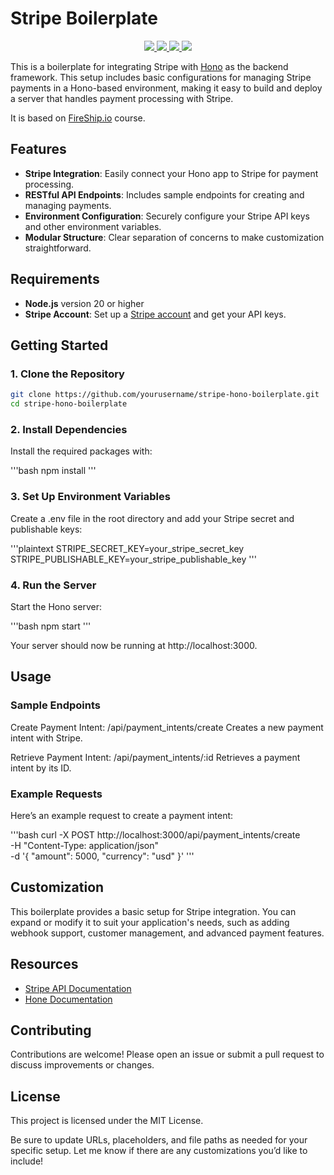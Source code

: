# Stripe Boilerplate

<p align="center">
    <a href="https://www.npmjs.com/" alt="npm logo">
        <img src="https://img.shields.io/npm/v/npm.svg?logo=nodedotjs" />
    </a>
  <a href="https://www.npmjs.com/" alt="npm logo">
        <img src="https://img.shields.io/npm/v/node.svg?logo=nodedotjs&label=node.js" />
    </a>
  <a href="https://www.npmjs.com/" alt="npm logo">
        <img src="https://img.shields.io/npm/v/hono.svg?logo=hono&label=hono" />
    </a>
  <a href="https://www.npmjs.com/" alt="npm logo">
        <img src="https://img.shields.io/npm/v/stripe.svg?logo=stripe&label=stripe" />
    </a>
</p>

This is a boilerplate for integrating Stripe with [Hono](https://hono.dev/) as the backend framework. 
This setup includes basic configurations for managing Stripe payments in a Hono-based environment, making it easy to build and deploy a server that handles payment processing with Stripe.

It is based on [FireShip.io](https://fireship.io) course.

## Features

- **Stripe Integration**: Easily connect your Hono app to Stripe for payment processing.
- **RESTful API Endpoints**: Includes sample endpoints for creating and managing payments.
- **Environment Configuration**: Securely configure your Stripe API keys and other environment variables.
- **Modular Structure**: Clear separation of concerns to make customization straightforward.

## Requirements

- **Node.js** version 20 or higher
- **Stripe Account**: Set up a [Stripe account](https://stripe.com) and get your API keys.

## Getting Started

### 1. Clone the Repository

```bash
git clone https://github.com/yourusername/stripe-hono-boilerplate.git
cd stripe-hono-boilerplate
```

### 2. Install Dependencies
Install the required packages with:

'''bash
npm install
'''

### 3. Set Up Environment Variables
Create a .env file in the root directory and add your Stripe secret and publishable keys:

'''plaintext
STRIPE_SECRET_KEY=your_stripe_secret_key
STRIPE_PUBLISHABLE_KEY=your_stripe_publishable_key
'''

### 4. Run the Server
Start the Hono server:

'''bash
npm start
'''

Your server should now be running at http://localhost:3000.

## Usage

### Sample Endpoints
Create Payment Intent: /api/payment_intents/create
Creates a new payment intent with Stripe.

Retrieve Payment Intent: /api/payment_intents/:id
Retrieves a payment intent by its ID.

### Example Requests
Here’s an example request to create a payment intent:

'''bash
curl -X POST http://localhost:3000/api/payment_intents/create \
-H "Content-Type: application/json" \
-d '{
  "amount": 5000,
  "currency": "usd"
}'
'''

## Customization
This boilerplate provides a basic setup for Stripe integration. 
You can expand or modify it to suit your application's needs, such as adding webhook support, customer management, and advanced payment features.

## Resources
* [Stripe API Documentation](https://docs.stripe.com/api)
* [Hone Documentation](https://hono.dev/docs/)

## Contributing
Contributions are welcome! Please open an issue or submit a pull request to discuss improvements or changes.

## License
This project is licensed under the MIT License.

Be sure to update URLs, placeholders, and file paths as needed for your specific setup. Let me know if there are any customizations you’d like to include!


